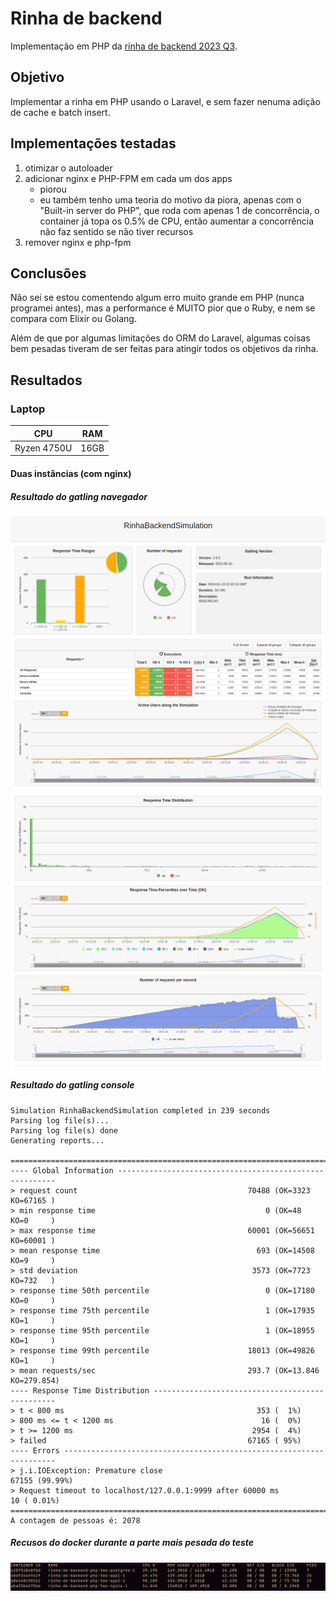 # Rinha de backend

Implementação em PHP da [rinha de backend 2023 Q3](https://github.com/zanfranceschi/rinha-de-backend-2023-q3).

## Objetivo

Implementar a rinha em PHP usando o Laravel, e sem fazer nenuma adição de cache e batch insert.

## Implementações testadas

1. otimizar o autoloader
2. adicionar nginx e PHP-FPM em cada um dos apps
    - piorou
    - eu também tenho uma teoria do motivo da piora, apenas com o "Built-in server do PHP", que roda com apenas 1 de concorrência, o container já topa os 0.5% de CPU, então aumentar a concorrência não faz sentido se não tiver recursos
3. remover nginx e php-fpm

## Conclusões

Não sei se estou comentendo algum erro muito grande em PHP (nunca programei antes), mas a performance é MUITO pior que o Ruby, e nem se compara com Elixir ou Golang.

Além de que por algumas limitações do ORM do Laravel, algumas coisas bem pesadas tiveram de ser feitas para atingir todos os objetivos da rinha.

## Resultados

### Laptop

|CPU|RAM|
|---|---|
|Ryzen 4750U|16GB|

#### Duas instâncias (com nginx)

##### Resultado do gatling navegador

![resultado gatling navegador part 1](./images/laptop/two/gatling-browser-1.png)
![resultado gatling navegador part 2](./images/laptop/two/gatling-browser-2.png)

##### Resultado do gatling console

```
Simulation RinhaBackendSimulation completed in 239 seconds
Parsing log file(s)...
Parsing log file(s) done
Generating reports...

================================================================================
---- Global Information --------------------------------------------------------
> request count                                      70488 (OK=3323   KO=67165 )
> min response time                                      0 (OK=48     KO=0     )
> max response time                                  60001 (OK=56651  KO=60001 )
> mean response time                                   693 (OK=14508  KO=9     )
> std deviation                                       3573 (OK=7723   KO=732   )
> response time 50th percentile                          0 (OK=17180  KO=0     )
> response time 75th percentile                          1 (OK=17935  KO=1     )
> response time 95th percentile                          1 (OK=18955  KO=1     )
> response time 99th percentile                      18013 (OK=49826  KO=1     )
> mean requests/sec                                  293.7 (OK=13.846 KO=279.854)
---- Response Time Distribution ------------------------------------------------
> t < 800 ms                                           353 (  1%)
> 800 ms <= t < 1200 ms                                 16 (  0%)
> t >= 1200 ms                                        2954 (  4%)
> failed                                             67165 ( 95%)
---- Errors --------------------------------------------------------------------
> j.i.IOException: Premature close                                67155 (99.99%)
> Request timeout to localhost/127.0.0.1:9999 after 60000 ms         10 ( 0.01%)
================================================================================
A contagem de pessoas é: 2078
```

##### Recusos do docker durante a parte mais pesada do teste

![Recusos do docker durante a parte mais pesada do teste](./images/laptop/two/docker-stats.png)
